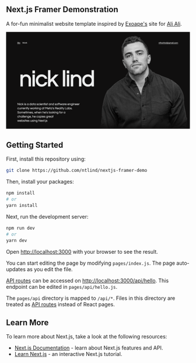 ## Next.js Framer Demonstration

A for-fun minimalist website template inspired by [Exoape's](https://www.exoape.com/) site for [Ali Ali](https://alitwotimes.com/).

![Image of website design](https://github.com/ntlind/nextjs-framer-demo/blob/main/public/demo-image.png?raw=true)

## Getting Started

First, install this repository using:
```bash
git clone https://github.com/ntlind/nextjs-framer-demo
```

Then, install your packages:
```bash
npm install 
# or 
yarn install
```

Next, run the development server:

```bash
npm run dev
# or
yarn dev
```
Open [http://localhost:3000](http://localhost:3000) with your browser to see the result.

You can start editing the page by modifying `pages/index.js`. The page auto-updates as you edit the file.

[API routes](https://nextjs.org/docs/api-routes/introduction) can be accessed on [http://localhost:3000/api/hello](http://localhost:3000/api/hello). This endpoint can be edited in `pages/api/hello.js`.

The `pages/api` directory is mapped to `/api/*`. Files in this directory are treated as [API routes](https://nextjs.org/docs/api-routes/introduction) instead of React pages.

## Learn More

To learn more about Next.js, take a look at the following resources:

- [Next.js Documentation](https://nextjs.org/docs) - learn about Next.js features and API.
- [Learn Next.js](https://nextjs.org/learn) - an interactive Next.js tutorial.
